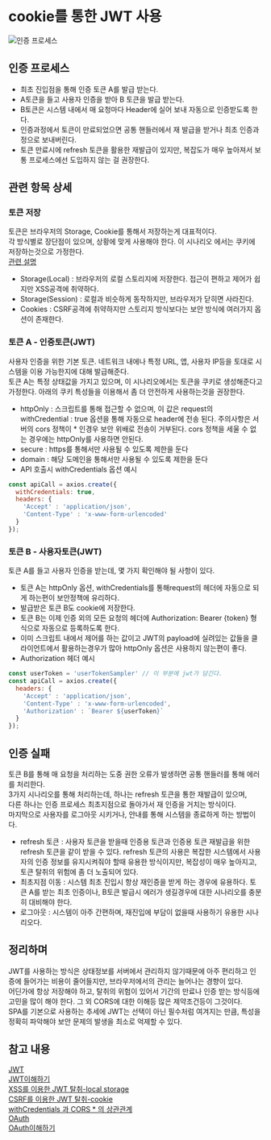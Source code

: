 # cookie를 통한 JWT 사용

![인증 프로세스](https://user-images.githubusercontent.com/52027534/84860269-b91f0180-b0a9-11ea-9839-9e87d5cfe341.png)

## 인증 프로세스

- 최초 진입점을 통해 인증 토큰 A를 발급 받는다.
- A토큰을 들고 사용자 인증을 받아 B 토큰을 발급 받는다.
- B토큰은 시스템 내에서 매 요청마다 Header에 실어 보내 자동으로 인증받도록 한다.
- 인증과정에서 토큰이 만료되었으면 공통 핸들러에서 재 발급을 받거나 최초 인증과정으로 보내버린다.
- 토큰 만료시에 refresh 토큰을 활용한 재발급이 있지만, 복잡도가 매우 높아져서 보통 프로세스에선 도입하지 않는 걸 권장한다.

## 관련 항목 상세

### 토큰 저장  

토큰은 브라우저의 Storage, Cookie를 통해서 저장하는게 대표적이다.  
각 방식별로 장단점이 있으며, 상황에 맞게 사용해야 한다. 이 시나리오 에서는 쿠키에 저장하는것으로 가정한다.  
[관련 설명](http://lazyhoneyant.blogspot.com/2016/08/jwt.html)

- Storage(Local) : 브라우저의 로컬 스토리지에 저장한다. 접근이 편하고 제어가 쉽지만 XSS공격에 취약하다.
- Storage(Session) : 로컬과 비슷하게 동작하지만, 브라우저가 닫히면 사라진다.
- Cookies : CSRF공격에 취약하지만 스토리지 방식보다는 보안 방식에 여러가지 옵션이 존재한다.

### 토큰 A - 인증토큰(JWT)

사용자 인증을 위한 기본 토큰. 네트워크 내에나 특정 URL, 앱, 사용자 IP등을 토대로 시스템을 이용 가능한지에 대해 발급해준다.  
토큰 A는 특정 상태값을 가지고 있으며, 이 시나리오에서는 토큰을 쿠키로 생성해준다고 가정한다.
아래의 쿠키 특성들을 이용해서 좀 더 안전하게 사용하는것을 권장한다.

- httpOnly : 스크립트를 통해 접근할 수 없으며, 이 값은 request의 withCredential : true 옵션을 통해 자동으로 header에 전송 된다. 주의사항은 서버의 cors 정책이 * 인경우 보안 위배로 전송이 거부된다. cors 정책을 세울 수 없는 경우에는 httpOnly를 사용하면 안된다.
- secure : https를 통해서만 사용될 수 있도록 제한을 둔다
- domain : 해당 도메인을 통해서만 사용될 수 있도록 제한을 둔다
- API 호출시 withCredentials 옵션 예시
```javascript
const apiCall = axios.create({
  withCredentials: true,
  headers: {
    'Accept' : 'application/json',
    'Content-Type' : 'x-www-form-urlencoded'
  }
});
```

### 토큰 B - 사용자토큰(JWT)

토큰 A를 들고 사용자 인증을 받는데, 몇 가지 확인해야 될 사항이 있다.

- 토큰 A는 httpOnly 옵션, withCredentials를 통해request의 헤더에 자동으로 되게 하는편이 보안정책에 유리하다.
- 발급받은 토큰 B도 cookie에 저장한다.
- 토큰 B는 이제 인증 외의 모든 요청의 헤더에 Authorization: Bearer {token} 형식으로 자동으로 등록하도록 한다.
- 이미 스크립트 내에서 제어를 하는 값이고 JWT의 payload에 실려있는 값들을 클라이언트에서 활용하는경우가 많아 httpOnly 옵션은 사용하지 않는편이 좋다.
- Authorization 헤더 예시
```javascript
const userToken = 'userTokenSampler' // 이 부분에 jwt가 담긴다.
const apiCall = axios.create({
  headers: {
    'Accept' : 'application/json',
    'Content-Type' : 'x-www-form-urlencoded',
    'Authorization' : `Bearer ${userToken}`
  }
});
```

## 인증 실패

토큰 B를 통해 매 요청을 처리하는 도중 권한 오류가 발생하면 공통 핸들러를 통해 에러를 처리한다.   
3가지 시나리오를 통해 처리하는데, 하나는 refresh 토큰을 통한 재발급이 있으며,  
다른 하나는 인증 프로세스 최초지점으로 돌아가서 재 인증을 거치는 방식이다.  
마지막으로 사용자를 로그아웃 시키거나, 안내를 통해 시스템을 종료하게 하는 방법이다.

- refresh 토큰 : 사용자 토큰을 받을때 인증용 토큰과 인증용 토큰 재발급을 위한 refresh 토큰을 같이 받을 수 있다. refresh 토큰의 사용은 복잡한 시스템에서 사용자의 인증 정보를 유지시켜줘야 할때 유용한 방식이지만, 복잡성이 매우 높아지고, 토큰 탈취의 위험에 좀 더 노출되어 있다.
- 최초지점 이동 : 시스템 최초 진입시 항상 재인증을 받게 하는 경우에 유용하다. 토큰 A를 받는 최초 인증이나, B토큰 발급시 에러가 생길경우에 대한 시나리오를 충분히 대비해야 한다.
- 로그아웃 : 시스템이 아주 간편하며, 재진입에 부담이 없을때 사용하기 유용한 시나리오다.

## 정리하며

JWT를 사용하는 방식은 상태정보를 서버에서 관리하지 않기때문에 아주 편리하고 인증에 들어가는 비용이 줄어들지만, 브라우저에서의 관리는 늘어나는 경향이 있다.  
어딘가에 항상 저장해야 하고, 탈취의 위험이 있어서 기간의 만료나 인증 받는 방식등에 고민을 많이 해야 한다. 그 외 CORS에 대한 이해등 많은 제약조건등이 그것이다.  
SPA를 기본으로 사용하는 추세에 JWT는 선택이 아닌 필수처럼 여겨지는 만큼, 특성을 정확히 파악해야 보안 문제의 발생을 최소로 억제할 수 있다.

## 참고 내용

[JWT](https://jwt.io/)  
[JWT이해하기](http://www.opennaru.com/opennaru-blog/jwt-json-web-token/)  
[XSS를 이용한 JWT 탈취-local storage](https://medium.com/redteam/stealing-jwts-in-localstorage-via-xss-6048d91378a0)  
[CSRF를 이용한 JWT 탈취-cookie](https://medium.com/@mena.meseha/how-to-defend-against-csrf-using-jwt-8adebe64824b)  
[withCredentials 과 CORS * 의 상관관계](https://developer.mozilla.org/en-US/docs/Web/HTTP/CORS/Errors/CORSNotSupportingCredentials)  
[OAuth](https://oauth.net/2/)  
[OAuth이해하기](https://d2.naver.com/helloworld/24942)  
